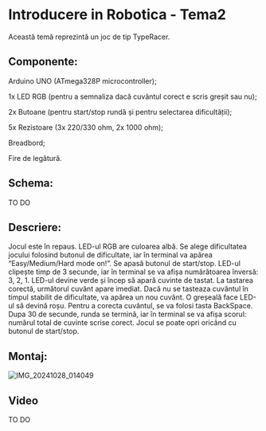 # Introducere in Robotica - Tema2

Această temă reprezintă un joc de tip TypeRacer.

## Componente:

Arduino UNO (ATmega328P microcontroller);
    
1x LED RGB (pentru a semnaliza dacă cuvântul corect e scris greșit sau nu);
    
2x Butoane (pentru start/stop rundă și pentru selectarea dificultății);
    
5x Rezistoare (3x 220/330 ohm, 2x 1000 ohm);
    
Breadbord;
    
Fire de legătură.

## Schema:

TO DO

## Descriere:

Jocul este în repaus. LED-ul RGB are culoarea albă. Se alege dificultatea jocului folosind butonul de dificultate, iar în terminal va apărea “Easy/Medium/Hard mode on!”. Se apasă butonul de start/stop. LED-ul clipește timp de 3 secunde, iar în terminal se va afișa numărătoarea înversă: 3, 2, 1. LED-ul devine verde și încep să apară cuvinte de tastat. La tastarea corectă, următorul cuvânt apare imediat. Dacă nu se tasteaza cuvântul în timpul stabilit de dificultate, va apărea un nou cuvânt. O greșeală face LED-ul să devină roșu. Pentru a corecta cuvântul, se va folosi tasta BackSpace. Dupa 30 de secunde, runda se termină, iar în terminal se va afișa scorul: numărul total de cuvinte scrise corect. Jocul se poate opri oricând cu butonul de start/stop. 

## Montaj:

![IMG_20241028_014049](https://github.com/user-attachments/assets/31301d84-be02-424f-8803-637c08c27651)

## Video

TO DO
